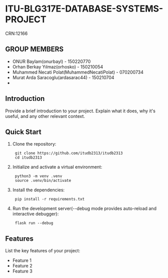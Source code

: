 # ITU-BLG317E-DATABASE-SYSTEMS-PROJECT

CRN:12166

## GROUP MEMBERS

- ONUR Baylam(onurbayl) - 150220770
- Orhan Berkay Yılmaz(orhosko) - 150210054
- Muhammed Necati Polat(MuhammedNecatiPolat) - 070200734
- Murat Arda Saracoglu(ardasarac44) - 150210704	
-

## Introduction

Provide a brief introduction to your project. Explain what it does, why it's useful, and any other relevant context.

## Quick Start

1. Clone the repository:

        git clone https://github.com/itudb2313/itudb2313
        cd itudb2313

2. Initialize and activate a virtual environment:

        python3 -m venv .venv
        source .venv/bin/activate

3. Install the dependencies:

        pip install -r requirements.txt

4. Run the development server(--debug mode provides auto-reload and interactive debugger):

        flask run --debug

## Features

List the key features of your project:

- Feature 1
- Feature 2
- Feature 3
